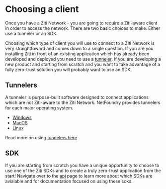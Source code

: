 # Choosing a client

Once you have a Ziti Network - you are going to require a Ziti-aware client in order to access the network. There are
two basic choices to make. Either use a tunneler or an SDK.

Choosing which type of client you will use to connect to a Ziti Network is very straightfoward and comes down to a
single question. If you are you installing Ziti in front of an existing application which has already been developed and
deployed you need to use a [tunneler](tunneler.md).  If you are developing a new product and starting from scratch and
you want to take advantage of a fully zero-trust solution you will probably want to use an SDK.

## Tunnelers

A tunneler is purpose-built software designed to connect applications which are not Ziti-aware to the Ziti Network.
NetFoundry provides tunnelers for each major operating system.

* [Windows](https://netfoundry-clients.s3-us-west-1.amazonaws.com/ziti/0.4.16-2301/ziti-tunnel.exe)
* [MacOS](https://netfoundry-clients.s3-us-west-1.amazonaws.com/ziti/0.4.16-2301/ziti-tunnel-mac.tar.gz)
* [Linux](https://netfoundry-clients.s3-us-west-1.amazonaws.com/ziti/0.4.16-2301/ziti-tunnel-linux.tar.gz)

Read more on using [tunnelers here](./tunneler.md)

## SDK

If you are starting from scratch you have a unique opportunity to choose to use one of the Ziti SDKs and to create a
truly zero-trust application from the start! Navigate over to the [api](../../api/index.md) page to learn more about which SDKs
are avialable and for documentation focused on using these sdks.
